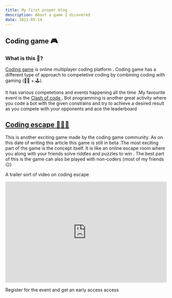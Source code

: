```yaml
---
title: My first proper blog
description: About a game I dicovered
date: 2021-05-14
---
```


## Coding game 🎮

### What is this 🤔?

[Coding game](https://codinggame.com) is online multiplayer coding platform . Coding game has a different type of approach to competetive coding by combining coding with gaming (👨‍💻 + 🕹).

It has various competetions and events happening all the time .My favourite event is the [Clash of code ](https://www.codingame.com/multiplayer/clashofcode). Bot programming is another great activity where you code a bot with the given constrains and try to achieve a desired result as you compete with your opponents and ace the leaderboard

## [Coding escape 🏃‍♂️💨](https://escape.codingame.com/)

This is another exciting game made by the coding game community. As on this date of writing this article this game is still in beta .The most exciting part of the game is the concept itself.
It is like an online escape room where you along with your friends solve riddles and puzzles to win . The best part of this is the game can also be played with non-coders (most of my friends 😑)

A trailer sort of video on coding escape

<!-- [![Coding game intro video](https://img.youtube.com/vi/7ixtzp5aVOI/0.jpg)](https://www.youtube.com/watch?v=7ixtzp5aVOI) -->

<iframe width="560" height="315" style="max-width:100%"
src="https://www.youtube.com/embed/7ixtzp5aVOI"
frameborder="0"
allow="accelerometer; autoplay; encrypted-media; gyroscope; picture-in-picture"
allowfullscreen></iframe>

Register for the event and get an early access access
